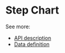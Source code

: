 # Step Chart

See more:
* [API description][APILink]
* [Data definition][DataLink]



[APILink]: http://britecharts.github.io/britecharts/module-Step.html
[DataLink]: http://britecharts.github.io/britecharts/global.html#stackedBarData__anchor